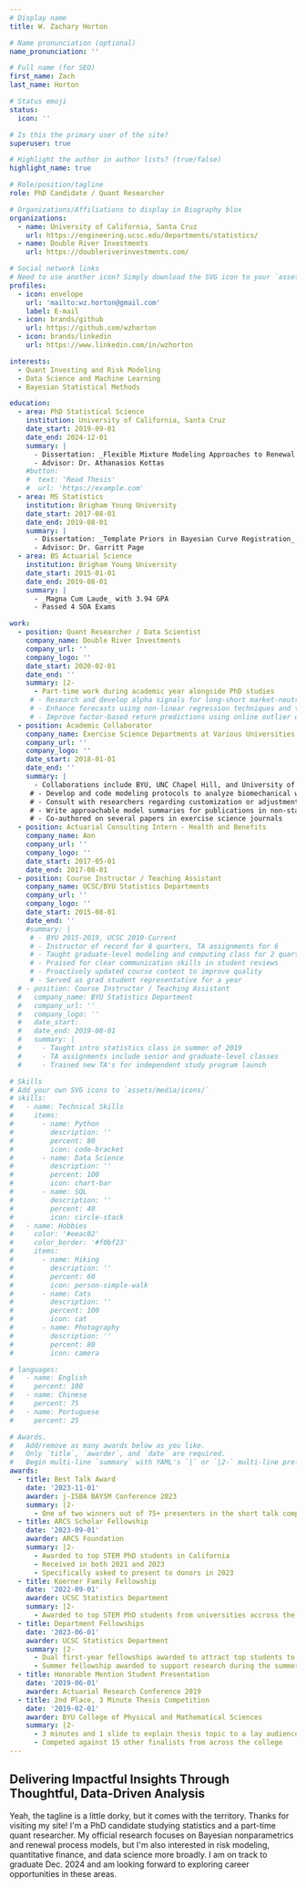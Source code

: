 ```yaml
---
# Display name
title: W. Zachary Horton

# Name pronunciation (optional)
name_pronunciation: ''

# Full name (for SEO)
first_name: Zach
last_name: Horton

# Status emoji
status:
  icon: ''

# Is this the primary user of the site?
superuser: true

# Highlight the author in author lists? (true/false)
highlight_name: true

# Role/position/tagline
role: PhD Candidate / Quant Researcher

# Organizations/Affiliations to display in Biography blox
organizations:
  - name: University of California, Santa Cruz
    url: https://engineering.ucsc.edu/departments/statistics/
  - name: Double River Investments
    url: https://doubleriverinvestments.com/

# Social network links
# Need to use another icon? Simply download the SVG icon to your `assets/media/icons/` folder.
profiles:
  - icon: envelope
    url: 'mailto:wz.horton@gmail.com'
    label: E-mail
  - icon: brands/github
    url: https://github.com/wzhorton
  - icon: brands/linkedin
    url: https://www.linkedin.com/in/wzhorton

interests:
  - Quant Investing and Risk Modeling
  - Data Science and Machine Learning
  - Bayesian Statistical Methods

education:
  - area: PhD Statistical Science
    institution: University of California, Santa Cruz
    date_start: 2019-09-01
    date_end: 2024-12-01
    summary: |
      - Dissertation: _Flexible Mixture Modeling Approaches to Renewal Processes_
      - Advisor: Dr. Athanasios Kottas
    #button:
    #  text: 'Read Thesis'
    #  url: 'https://example.com'
  - area: MS Statistics
    institution: Brigham Young University
    date_start: 2017-08-01
    date_end: 2019-08-01
    summary: |
      - Dissertation: _Template Priors in Bayesian Curve Registration_
      - Advisor: Dr. Garritt Page
  - area: BS Actuarial Science
    institution: Brigham Young University
    date_start: 2015-01-01
    date_end: 2019-08-01
    summary: |
      - _Magna Cum Laude_ with 3.94 GPA
      - Passed 4 SOA Exams

work:
  - position: Quant Researcher / Data Scientist
    company_name: Double River Investments
    company_url: ''
    company_logo: ''
    date_start: 2020-02-01
    date_end: ''
    summary: |2-
      - Part-time work during academic year alongside PhD studies
     # - Research and develop alpha signals for long-short market-neutral strategies
     # - Enhance forecasts using non-linear regression techniques and tree-based ML models
     # - Improve factor-based return predictions using online outlier detection
  - position: Academic Collaborator
    company_name: Exercise Science Departments at Various Universities
    company_url: ''
    company_logo: ''
    date_start: 2018-01-01
    date_end: ''
    summary: |
      - Collaborations include BYU, UNC Chapel Hill, and University of Michigan
     # - Develop and code modeling protocols to analyze biomechanical waveform data
     # - Consult with researchers regarding customization or adjustments
     # - Write approachable model summaries for publications in non-stats journals
     # - Co-authored on several papers in exercise science journals
  - position: Actuarial Consulting Intern - Health and Benefits
    company_name: Aon
    company_url: ''
    company_logo: ''
    date_start: 2017-05-01
    date_end: 2017-08-01
  - position: Course Instructor / Teaching Assistant
    company_name: UCSC/BYU Statistics Departments
    company_url: ''
    company_logo: ''
    date_start: 2015-08-01
    date_end: ''
    #summary: |
     # - BYU 2015-2019, UCSC 2019-Current
     # - Instructor of record for 8 quarters, TA assignments for 6
     # - Taught graduate-level modeling and computing class for 2 quarters
     # - Praised for clear communication skills in student reviews
     # - Proactively updated course content to improve quality
     # - Served as grad student representative for a year
  # - position: Course Instructor / Teaching Assistant
  #   company_name: BYU Statistics Department
  #   company_url: ''
  #   company_logo: ''
  #   date_start: 
  #   date_end: 2019-08-01
  #   summary: |
  #     - Taught intro statistics class in summer of 2019
  #     - TA assignments include senior and graduate-level classes
  #     - Trained new TA's for independent study program launch

# Skills
# Add your own SVG icons to `assets/media/icons/`
# skills:
#   - name: Technical Skills
#     items:
#       - name: Python
#         description: ''
#         percent: 80
#         icon: code-bracket
#       - name: Data Science
#         description: ''
#         percent: 100
#         icon: chart-bar
#       - name: SQL
#         description: ''
#         percent: 40
#         icon: circle-stack
#   - name: Hobbies
#     color: '#eeac02'
#     color_border: '#f0bf23'
#     items:
#       - name: Hiking
#         description: ''
#         percent: 60
#         icon: person-simple-walk
#       - name: Cats
#         description: ''
#         percent: 100
#         icon: cat
#       - name: Photography
#         description: ''
#         percent: 80
#         icon: camera

# languages:
#   - name: English
#     percent: 100
#   - name: Chinese
#     percent: 75
#   - name: Portuguese
#     percent: 25

# Awards.
#   Add/remove as many awards below as you like.
#   Only `title`, `awarder`, and `date` are required.
#   Begin multi-line `summary` with YAML's `|` or `|2-` multi-line prefix and indent 2 spaces below.
awards:
  - title: Best Talk Award
    date: '2023-11-01'
    awarder: j-ISBA BAYSM Conference 2023
    summary: |2-
      - One of two winners out of 75+ presenters in the short talk competition
  - title: ARCS Scholar Fellowship
    date: '2023-09-01'
    awarder: ARCS Foundation
    summary: |2-
      - Awarded to top STEM PhD students in California
      - Received in both 2021 and 2023
      - Specifically asked to present to donors in 2023
  - title: Koerner Family Fellowship
    date: '2022-09-01'
    awarder: UCSC Statistics Department
    summary: |2-
      - Awarded to top STEM PhD students from universities accross the country
  - title: Department Fellowships
    date: '2023-06-01'
    awarder: UCSC Statistics Department
    summary: |2-
      - Dual first-year fellowships awarded to attract top students to the program (received 2019)
      - Summer fellowship awarded to support research during the summer (received 2022/23)
  - title: Honorable Mention Student Presentation
    date: '2019-06-01'
    awarder: Actuarial Research Conference 2019
  - title: 2nd Place, 3 Minute Thesis Competition
    date: '2019-02-01'
    awarder: BYU College of Physical and Mathematical Sciences
    summary: |2-
      - 3 minutes and 1 slide to explain thesis topic to a lay audience
      - Competed against 15 other finalists from across the college
---
```


## Delivering Impactful Insights Through Thoughtful, Data-Driven Analysis

Yeah, the tagline is a little dorky, but it comes with the territory. Thanks for visiting my site! I'm a PhD candidate studying statistics and a part-time quant researcher. My official research focuses on Bayesian nonparametrics and renewal process models, but I'm also interested in risk modeling, quantitative finance, and data science more broadly. I am on track to graduate Dec. 2024 and am looking forward to exploring career opportunities in these areas. 


